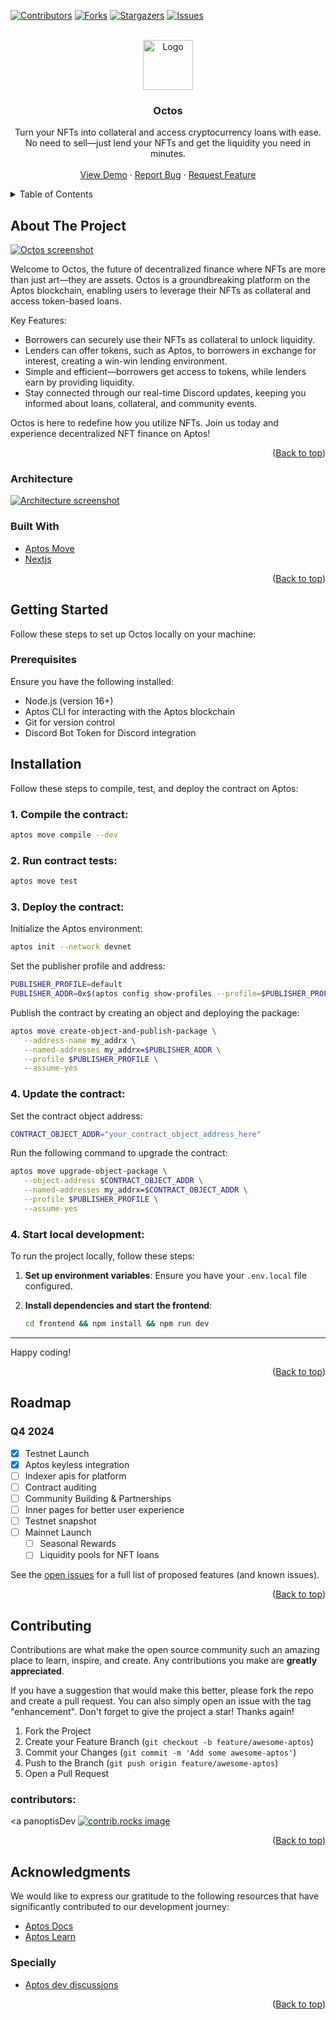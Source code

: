 <a id="readme-top"></a>

[![Contributors][contributors-shield]][contributors-url]
[![Forks][forks-shield]][forks-url]
[![Stargazers][stars-shield]][stars-url]
[![Issues][issues-shield]][issues-url]

<!-- PROJECT LOGO -->
<br />
<div align="center">
  <a href="https://github.com/ajaythxkur/octos">
    <img src="media-kit/logo.png" alt="Logo" width="80" height="80">
  </a>

  <h3 align="center">Octos</h3>

  <p align="center">
    Turn your NFTs into collateral and access cryptocurrency loans with ease. No need to sell—just lend your NFTs and get the liquidity you need in minutes.
    <br />
    <br />
    <a href="https://octos-xyz.vercel.app">View Demo</a>
    ·
    <a href="https://github.com/ajaythxkur/octos/issues/new?labels=bug&template=bug-report---.md">Report Bug</a>
    ·
    <a href="https://github.com/ajaythxkur/octos/issues/new?labels=enhancement&template=feature-request---.md">Request Feature</a>
  </p>
</div>

<!-- TABLE OF CONTENTS -->
<details>
  <summary>Table of Contents</summary>
  <ol>
    <li>
      <a href="#about-the-project">About The Project</a>
      <ul>
        <li><a href="#built-with">Built With</a></li>
      </ul>
    </li>
    <li><a href="#architecture">Architecture</a></li>
    <li>
      <a href="#getting-started">Getting Started</a>
      <ul>
        <li><a href="#prerequisites">Prerequisites</a></li>
        <li><a href="#installation">Installation</a></li>
      </ul>
    </li>
    <li><a href="#roadmap">Roadmap</a></li>
    <li><a href="#contributing">Contributing</a></li>
    <li><a href="#acknowledgments">Acknowledgments</a></li>
  </ol>
</details>

<!-- ABOUT THE PROJECT -->

## About The Project

[![Octos screenshot][product-screenshot]](https://octos-xyz.vercel.app)

Welcome to Octos, the future of decentralized finance where NFTs are more than just art—they are assets. Octos is a groundbreaking platform on the Aptos blockchain, enabling users to leverage their NFTs as collateral and access token-based loans.

Key Features:

- Borrowers can securely use their NFTs as collateral to unlock liquidity.
- Lenders can offer tokens, such as Aptos, to borrowers in exchange for interest, creating a win-win lending environment.
- Simple and efficient—borrowers get access to tokens, while lenders earn by providing liquidity.
- Stay connected through our real-time Discord updates, keeping you informed about loans, collateral, and community events.

Octos is here to redefine how you utilize NFTs. Join us today and experience decentralized NFT finance on Aptos!

<p align="right">(<a href="#readme-top">Back to top</a>)</p>

### Architecture

[![Architecture screenshot][architecture-screenshot]](https://octos-xyz.vercel.app)

### Built With

- [Aptos Move][Move-url]
- [Nextjs][Next-url]

<p align="right">(<a href="#readme-top">Back to top</a>)</p>

<!-- GETTING STARTED -->

## Getting Started

Follow these steps to set up Octos locally on your machine:

### Prerequisites

Ensure you have the following installed:

- Node.js (version 16+)
- Aptos CLI for interacting with the Aptos blockchain
- Git for version control
- Discord Bot Token for Discord integration

## Installation

Follow these steps to compile, test, and deploy the contract on Aptos:

### 1. Compile the contract:

```bash
aptos move compile --dev
```

### 2. Run contract tests:

```bash
aptos move test
```

### 3. Deploy the contract:

Initialize the Aptos environment:

```bash
aptos init --network devnet
```

Set the publisher profile and address:

```bash
PUBLISHER_PROFILE=default
PUBLISHER_ADDR=0x$(aptos config show-profiles --profile=$PUBLISHER_PROFILE | grep 'account' | sed -n 's/.*"account": \"\(.*\)\".*/\1/p')
```

Publish the contract by creating an object and deploying the package:

```bash
aptos move create-object-and-publish-package \
   --address-name my_addrx \
   --named-addresses my_addrx=$PUBLISHER_ADDR \
   --profile $PUBLISHER_PROFILE \
   --assume-yes
```

### 4. Update the contract:

Set the contract object address:

```bash
CONTRACT_OBJECT_ADDR="your_contract_object_address_here"
```

Run the following command to upgrade the contract:

```bash
aptos move upgrade-object-package \
   --object-address $CONTRACT_OBJECT_ADDR \
   --named-addresses my_addrx=$CONTRACT_OBJECT_ADDR \
   --profile $PUBLISHER_PROFILE \
   --assume-yes
```

### 4. Start local development:

To run the project locally, follow these steps:

1. **Set up environment variables**: Ensure you have your `.env.local` file configured.
2. **Install dependencies and start the frontend**:

   ```bash
   cd frontend && npm install && npm run dev
   ```
---

Happy coding!

<p align="right">(<a href="#readme-top">Back to top</a>)</p>

<!-- ROADMAP -->

## Roadmap 

### Q4 2024

- [x] Testnet Launch
- [x] Aptos keyless integration
- [ ] Indexer apis for platform
- [ ] Contract auditing
- [ ] Community Building & Partnerships
- [ ] Inner pages for better user experience
- [ ] Testnet snapshot
- [ ] Mainnet Launch
  - [ ] Seasonal Rewards
  - [ ] Liquidity pools for NFT loans

See the [open issues](https://github.com/ajaythxkur/octos/issues) for a full list of proposed features (and known issues).

<p align="right">(<a href="#readme-top">Back to top</a>)</p>

<!-- CONTRIBUTING -->

## Contributing

Contributions are what make the open source community such an amazing place to learn, inspire, and create. Any contributions you make are **greatly appreciated**.

If you have a suggestion that would make this better, please fork the repo and create a pull request. You can also simply open an issue with the tag "enhancement".
Don't forget to give the project a star! Thanks again!

1. Fork the Project
2. Create your Feature Branch (`git checkout -b feature/awesome-aptos`)
3. Commit your Changes (`git commit -m 'Add some awesome-aptos'`)
4. Push to the Branch (`git push origin feature/awesome-aptos`)
5. Open a Pull Request

### contributors:
<a panoptisDev </a>
<a href="https://github.com/ajaythxkur/octos/graphs/contributors">
  <img src="https://iili.io/JnHoQ8F.png" alt="contrib.rocks image" />
</a>

<p align="right">(<a href="#readme-top">Back to top</a>)</p>

<!-- ACKNOWLEDGMENTS -->

## Acknowledgments

We would like to express our gratitude to the following resources that have significantly contributed to our development journey:

- [Aptos Docs](https://aptos.dev)
- [Aptos Learn](https://learn.aptoslabs.com)

### Specially

- [Aptos dev discussions](https://github.com/aptos-labs/aptos-developer-discussions/discussions)

<p align="right">(<a href="#readme-top">Back to top</a>)</p>

[contributors-shield]: https://img.shields.io/github/contributors/ajaythxkur/wiz_protocol.svg?style=for-the-badge
[contributors-url]: https://github.com/ajaythxkur/octos/graphs/contributors
[forks-shield]: https://img.shields.io/github/forks/ajaythxkur/octos.svg?style=for-the-badge
[forks-url]: https://github.com/ajaythxkur/octos/network/members
[stars-shield]: https://img.shields.io/github/stars/ajaythxkur/octos.svg?style=for-the-badge
[stars-url]: https://github.com/ajaythxkur/octos/stargazers
[issues-shield]: https://img.shields.io/github/issues/ajaythxkur/octos.svg?style=for-the-badge
[issues-url]: https://github.com/ajaythxkur/octos/issues
[github-url]: https://github.com/ajaythxkur/octos
[product-screenshot]: media-kit/screenshot.png
[Next.js]: https://img.shields.io/badge/next.js-000000?style=for-the-badge&logo=nextdotjs&logoColor=white
[Next-url]: https://nextjs.org/
[Move]: media-kit/move.png?style=for-the-badge
[Move-url]: https://aptos.dev/en/build/smart-contracts
[architecture-screenshot]: media-kit/architecture.jpeg

